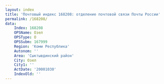 ```yaml
---
layout: index
title: 'Почтовый индекс 168208: отделение почтовой связи Почты России'
permalink: /168208/
data:
    Index: 168208
    OPSName: Озел
    OPSType: О
    OPSSubm: 167999
    Region: 'Коми Республика'
    Autonom: ''
    Area: 'Сыктывдинский район'
    City: Озел
    City1: ''
    ActDate: '20001030'
    IndexOld: ''
---
```

